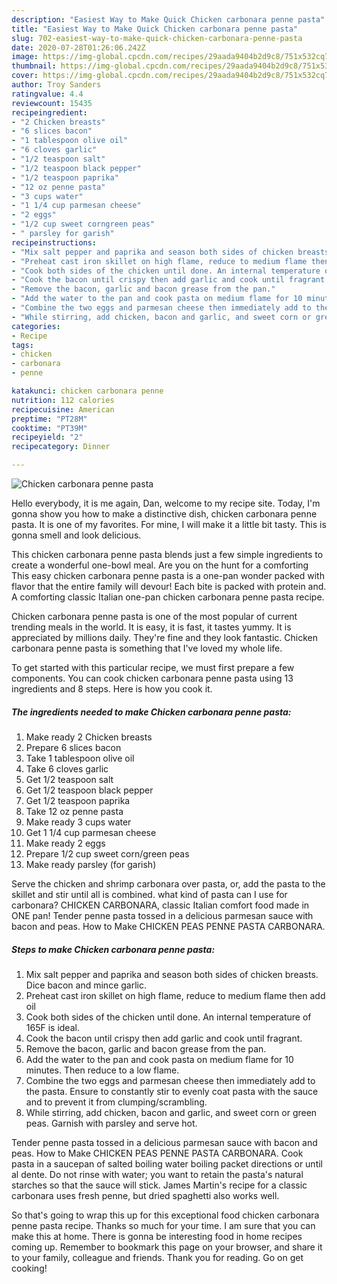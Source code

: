 ```yaml
---
description: "Easiest Way to Make Quick Chicken carbonara penne pasta"
title: "Easiest Way to Make Quick Chicken carbonara penne pasta"
slug: 702-easiest-way-to-make-quick-chicken-carbonara-penne-pasta
date: 2020-07-28T01:26:06.242Z
image: https://img-global.cpcdn.com/recipes/29aada9404b2d9c8/751x532cq70/chicken-carbonara-penne-pasta-recipe-main-photo.jpg
thumbnail: https://img-global.cpcdn.com/recipes/29aada9404b2d9c8/751x532cq70/chicken-carbonara-penne-pasta-recipe-main-photo.jpg
cover: https://img-global.cpcdn.com/recipes/29aada9404b2d9c8/751x532cq70/chicken-carbonara-penne-pasta-recipe-main-photo.jpg
author: Troy Sanders
ratingvalue: 4.4
reviewcount: 15435
recipeingredient:
- "2 Chicken breasts"
- "6 slices bacon"
- "1 tablespoon olive oil"
- "6 cloves garlic"
- "1/2 teaspoon salt"
- "1/2 teaspoon black pepper"
- "1/2 teaspoon paprika"
- "12 oz penne pasta"
- "3 cups water"
- "1 1/4 cup parmesan cheese"
- "2 eggs"
- "1/2 cup sweet corngreen peas"
- " parsley for garish"
recipeinstructions:
- "Mix salt pepper and paprika and season both sides of chicken breasts. Dice bacon and mince garlic."
- "Preheat cast iron skillet on high flame, reduce to medium flame then add oil"
- "Cook both sides of the chicken until done. An internal temperature of 165F is ideal."
- "Cook the bacon until crispy then add garlic and cook until fragrant."
- "Remove the bacon, garlic and bacon grease from the pan."
- "Add the water to the pan and cook pasta on medium flame for 10 minutes. Then reduce to a low flame."
- "Combine the two eggs and parmesan cheese then immediately add to the pasta. Ensure to constantly stir to evenly coat pasta with the sauce and to prevent it from clumping/scrambling."
- "While stirring, add chicken, bacon and garlic, and sweet corn or green peas. Garnish with parsley and serve hot."
categories:
- Recipe
tags:
- chicken
- carbonara
- penne

katakunci: chicken carbonara penne 
nutrition: 112 calories
recipecuisine: American
preptime: "PT28M"
cooktime: "PT39M"
recipeyield: "2"
recipecategory: Dinner

---
```



![Chicken carbonara penne pasta](https://img-global.cpcdn.com/recipes/29aada9404b2d9c8/751x532cq70/chicken-carbonara-penne-pasta-recipe-main-photo.jpg)

Hello everybody, it is me again, Dan, welcome to my recipe site. Today, I'm gonna show you how to make a distinctive dish, chicken carbonara penne pasta. It is one of my favorites. For mine, I will make it a little bit tasty. This is gonna smell and look delicious.

This chicken carbonara penne pasta blends just a few simple ingredients to create a wonderful one-bowl meal. Are you on the hunt for a comforting This easy chicken carbonara penne pasta is a one-pan wonder packed with flavor that the entire family will devour! Each bite is packed with protein and. A comforting classic Italian one-pan chicken carbonara penne pasta recipe.

Chicken carbonara penne pasta is one of the most popular of current trending meals in the world. It is easy, it is fast, it tastes yummy. It is appreciated by millions daily. They're fine and they look fantastic. Chicken carbonara penne pasta is something that I've loved my whole life.


To get started with this particular recipe, we must first prepare a few components. You can cook chicken carbonara penne pasta using 13 ingredients and 8 steps. Here is how you cook it.

<!--inarticleads1-->

##### The ingredients needed to make Chicken carbonara penne pasta:

1. Make ready 2 Chicken breasts
1. Prepare 6 slices bacon
1. Take 1 tablespoon olive oil
1. Take 6 cloves garlic
1. Get 1/2 teaspoon salt
1. Get 1/2 teaspoon black pepper
1. Get 1/2 teaspoon paprika
1. Take 12 oz penne pasta
1. Make ready 3 cups water
1. Get 1 1/4 cup parmesan cheese
1. Make ready 2 eggs
1. Prepare 1/2 cup sweet corn/green peas
1. Make ready  parsley (for garish)


Serve the chicken and shrimp carbonara over pasta, or, add the pasta to the skillet and stir until all is combined. what kind of pasta can I use for carbonara? CHICKEN CARBONARA, classic Italian comfort food made in ONE pan! Tender penne pasta tossed in a delicious parmesan sauce with bacon and peas. How to Make CHICKEN PEAS PENNE PASTA CARBONARA. 

<!--inarticleads2-->

##### Steps to make Chicken carbonara penne pasta:

1. Mix salt pepper and paprika and season both sides of chicken breasts. Dice bacon and mince garlic.
1. Preheat cast iron skillet on high flame, reduce to medium flame then add oil
1. Cook both sides of the chicken until done. An internal temperature of 165F is ideal.
1. Cook the bacon until crispy then add garlic and cook until fragrant.
1. Remove the bacon, garlic and bacon grease from the pan.
1. Add the water to the pan and cook pasta on medium flame for 10 minutes. Then reduce to a low flame.
1. Combine the two eggs and parmesan cheese then immediately add to the pasta. Ensure to constantly stir to evenly coat pasta with the sauce and to prevent it from clumping/scrambling.
1. While stirring, add chicken, bacon and garlic, and sweet corn or green peas. Garnish with parsley and serve hot.


Tender penne pasta tossed in a delicious parmesan sauce with bacon and peas. How to Make CHICKEN PEAS PENNE PASTA CARBONARA. Cook pasta in a saucepan of salted boiling water boiling packet directions or until al dente. Do not rinse with water; you want to retain the pasta&#39;s natural starches so that the sauce will stick. James Martin&#39;s recipe for a classic carbonara uses fresh penne, but dried spaghetti also works well. 

So that's going to wrap this up for this exceptional food chicken carbonara penne pasta recipe. Thanks so much for your time. I am sure that you can make this at home. There is gonna be interesting food in home recipes coming up. Remember to bookmark this page on your browser, and share it to your family, colleague and friends. Thank you for reading. Go on get cooking!

